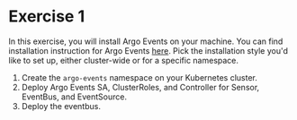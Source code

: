 # Exercise 1

In this exercise, you will install Argo Events on your machine. You can find installation instruction for Argo Events [here](https://argoproj.github.io/argo-events/installation/). Pick the installation style you'd like to set up, either cluster-wide or for a specific namespace.

1. Create the `argo-events` namespace on your Kubernetes cluster.
2. Deploy Argo Events SA, ClusterRoles, and Controller for Sensor, EventBus, and EventSource.
3. Deploy the eventbus.